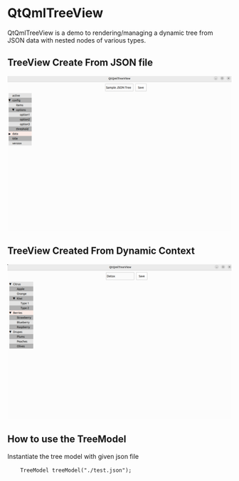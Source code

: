# QtQmlTreeView
QtQmlTreeView is a demo to rendering/managing a dynamic tree from JSON data with nested nodes of various types.

## TreeView Create From JSON file
![Alt text](docs/TreeViewDemo-1.png)

## TreeView Created From Dynamic Context
![Alt text](docs/TreeViewDemo-2.png)


## How to use the TreeModel

Instantiate the tree model with given json file

```
    TreeModel treeModel("./test.json");
```
